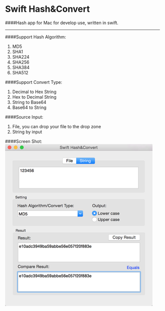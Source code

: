 # Swift Hash&Convert

####Hash app for Mac for develop use, written in swift.

---
####Support Hash Algorithm:
>
1. MD5
2. SHA1
3. SHA224
4. SHA256
5. SHA384
6. SHA512

####Support Convert Type:
>
1. Decimal to Hex String
2. Hex to Decimal String
3. String to Base64
4. Base64 to String

####Source Input:
>
1. File, you can drop your file to the drop zone
2. String by input

####Screen Shot:
![demo](https://raw.githubusercontent.com/yaoxinghuo/SwiftHash/master/screenshot.png)
